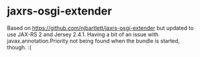 jaxrs-osgi-extender
===================
Based on https://github.com/njbartlett/jaxrs-osgi-extender but updated to use JAX-RS 2 and Jersey 2.4.1.
Having a bit of an issue with javax.annotation.Priority not being found when the bundle is started, though. :(
